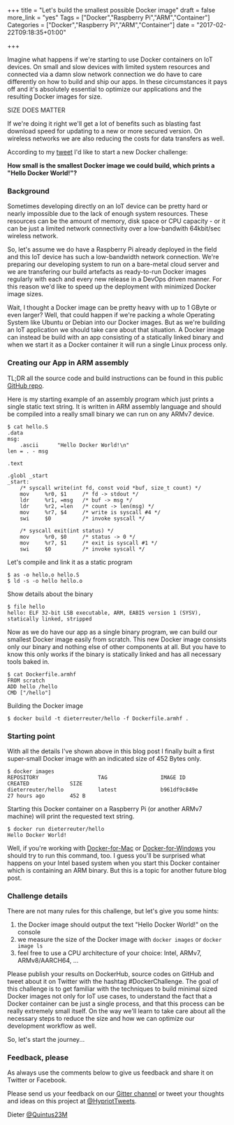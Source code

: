 +++
title = "Let's build the smallest possible Docker image"
draft = false
more_link = "yes"
Tags = ["Docker","Raspberry Pi","ARM","Container"]
Categories = ["Docker","Raspberry Pi","ARM","Container"]
date = "2017-02-22T09:18:35+01:00"

+++

Imagine what happens if we're starting to use Docker containers on IoT devices. On small and slow devices with limited system resources and connected via a damn slow network connection we do have to care differently on how to build and ship our apps. In these circumstances it pays off and it's absolutely essential to optimize our applications and the resulting Docker images for size.

SIZE DOES MATTER

If we're doing it right we'll get a lot of benefits such as blasting fast download speed for updating to a new or more secured version. On wireless networks we are also reducing the costs for data transfers as well.

According to my [tweet](https://twitter.com/quintus23m/status/834132186211180544) I'd like to start a new Docker challenge:

**How small is the smallest Docker image we could build, which prints a "Hello Docker World!"?**


<!--more-->

### Background

Sometimes developing directly on an IoT device can be pretty hard or nearly impossible due to the lack of enough system resources. These resources can be the amount of memory, disk space or CPU capacity - or it can be just a limited network connectivity over a low-bandwith 64kbit/sec wireless network.

So, let's assume we do have a Raspberry Pi already deployed in the field and this IoT device has such a low-bandwidth network connection. We're preparing our developing system to run on a bare-metal cloud server and we are transfering our build artefacts as ready-to-run Docker images regularly with each and every new release in a DevOps driven manner. For this reason we'd like to speed up the deployment with minimized Docker image sizes.

Wait, I thought a Docker image can be pretty heavy with up to 1 GByte or even larger? Well, that could happen if we're packing a whole Operating System like Ubuntu or Debian into our Docker images. But as we're building an IoT application we should take care about that situation. A Docker image can instead be build with an app consisting of a statically linked binary and when we start it as a Docker container it will run a single Linux process only.


### Creating our App in ARM assembly

TL;DR all the source code and build instructions can be found in this public [GitHub repo](https://github.com/DieterReuter/dockerchallenge-smallest-image).

Here is my starting example of an assembly program which just prints a single static text string. It is written in ARM assembly language and should be compiled into a really small binary we can run on any ARMv7 device.
```
$ cat hello.S
.data
msg:
    .ascii      "Hello Docker World!\n"
len = . - msg

.text

.globl _start
_start:
    /* syscall write(int fd, const void *buf, size_t count) */
    mov     %r0, $1     /* fd -> stdout */
    ldr     %r1, =msg   /* buf -> msg */
    ldr     %r2, =len   /* count -> len(msg) */
    mov     %r7, $4     /* write is syscall #4 */
    swi     $0          /* invoke syscall */

    /* syscall exit(int status) */
    mov     %r0, $0     /* status -> 0 */
    mov     %r7, $1     /* exit is syscall #1 */
    swi     $0          /* invoke syscall */
```

Let's compile and link it as a static program
```
$ as -o hello.o hello.S
$ ld -s -o hello hello.o
```

Show details about the binary
```
$ file hello
hello: ELF 32-bit LSB executable, ARM, EABI5 version 1 (SYSV), statically linked, stripped
```

Now as we do have our app as a single binary program, we can build our smallest Docker image easily from scratch. This new Docker image consists only our binary and nothing else of other components at all. But you have to know this only works if the binary is statically linked and has all necessary tools baked in.
```
$ cat Dockerfile.armhf
FROM scratch
ADD hello /hello
CMD ["/hello"]
```

Building the Docker image
```
$ docker build -t dieterreuter/hello -f Dockerfile.armhf .
```


### Starting point

With all the details I've shown above in this blog post I finally built a first super-small Docker image with an indicated size of 452 Bytes only.
```
$ docker images
REPOSITORY                   TAG                 IMAGE ID            CREATED             SIZE
dieterreuter/hello           latest              b961df9c849e        27 hours ago        452 B
```

Starting this Docker container on a Raspberry Pi (or another ARMv7 machine) will print the requested text string.
```
$ docker run dieterreuter/hello
Hello Docker World!
```

Well, if you're working with [Docker-for-Mac](https://docs.docker.com/docker-for-mac/) or [Docker-for-Windows](https://docs.docker.com/docker-for-windows/) you should try to run this command, too. I guess you'll be surprised what happens on your Intel based system when you start this Docker container which is containing an ARM binary. But this is a topic for another future blog post.


### Challenge details

There are not many rules for this challenge, but let's give you some hints:

1. the Docker image should output the text "Hello Docker World!" on the console
2. we measure the size of the Docker image with `docker images` or `docker image ls`
3. feel free to use a CPU architecture of your choice: Intel, ARMv7, ARMv8/AARCH64, ...

Please publish your results on DockerHub, source codes on GitHub and tweet about it on Twitter with the hashtag #DockerChallenge. The goal of this challenge is to get familiar with the techniques to build minimal sized Docker images not only for IoT use cases, to understand the fact that a Docker container can be just a single process, and that this process can be really extremely small itself. On the way we'll learn to take care about all the necessary steps to reduce the size and how we can optimize our development workflow as well.

So, let's start the journey...


### Feedback, please

As always use the comments below to give us feedback and share it on Twitter or Facebook.

Please send us your feedback on our [Gitter channel](https://gitter.im/hypriot/talk) or tweet your thoughts and ideas on this project at [@HypriotTweets](https://twitter.com/HypriotTweets).

Dieter [@Quintus23M](https://twitter.com/Quintus23M)
